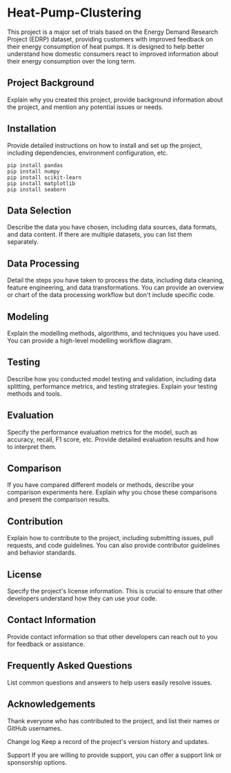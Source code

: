 # Heat-Pump-Clustering
This project is a major set of trials based on the Energy Demand Research Project (EDRP) dataset, providing customers with improved feedback on their energy consumption of heat pumps. It is designed to help better understand how domestic consumers react to improved information about their energy consumption over the long term.

## Project Background

Explain why you created this project, provide background information about the project, and mention any potential issues or needs.

## Installation
Provide detailed instructions on how to install and set up the project, including dependencies, environment configuration, etc.
```
pip install pandas
pip install numpy
pip install scikit-learn
pip install matplotlib
pip install seaborn
```

## Data Selection

Describe the data you have chosen, including data sources, data formats, and data content. If there are multiple datasets, you can list them separately.

## Data Processing

Detail the steps you have taken to process the data, including data cleaning, feature engineering, and data transformations. You can provide an overview or chart of the data processing workflow but don't include specific code.

## Modeling

Explain the modelling methods, algorithms, and techniques you have used. You can provide a high-level modelling workflow diagram.

## Testing

Describe how you conducted model testing and validation, including data splitting, performance metrics, and testing strategies. Explain your testing methods and tools.

## Evaluation

Specify the performance evaluation metrics for the model, such as accuracy, recall, F1 score, etc. Provide detailed evaluation results and how to interpret them.

## Comparison

If you have compared different models or methods, describe your comparison experiments here. Explain why you chose these comparisons and present the comparison results.


## Contribution
Explain how to contribute to the project, including submitting issues, pull requests, and code guidelines. You can also provide contributor guidelines and behavior standards.

## License
Specify the project's license information. This is crucial to ensure that other developers understand how they can use your code.

## Contact Information
Provide contact information so that other developers can reach out to you for feedback or assistance.

## Frequently Asked Questions
List common questions and answers to help users easily resolve issues.

## Acknowledgements
Thank everyone who has contributed to the project, and list their names or GitHub usernames.

Change log
Keep a record of the project's version history and updates.

Support
If you are willing to provide support, you can offer a support link or sponsorship options.
